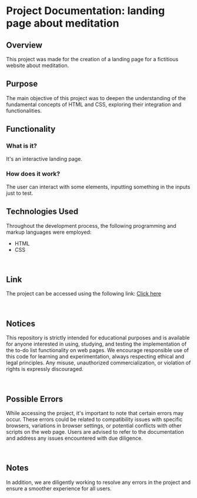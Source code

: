 # Project Documentation: landing page about meditation

## Overview

This project was made for the creation of a landing page for a fictitious website about meditation.
<br/>

## Purpose

The main objective of this project was to deepen the understanding of the fundamental concepts of HTML and CSS, exploring their integration and functionalities.
<br/>

## Functionality

### What is it?

It's an interactive landing page.

### How does it work?

The user can interact with some elements, inputting something in the inputs just to test.
<br/>

## Technologies Used

Throughout the development process, the following programming and markup languages were employed:

-   HTML
-   CSS

<br/>

## Link

The project can be accessed using the following link: [Click here](https://gustavorods.github.io/2022_landing_page_animada_meditation/)

<br/>

## Notices

This repository is strictly intended for educational purposes and is available for anyone interested in using, studying, and testing the implementation of the to-do list functionality on web pages. We encourage responsible use of this code for learning and experimentation, always respecting ethical and legal principles. Any misuse, unauthorized commercialization, or violation of rights is expressly discouraged.

<br/>

## Possible Errors

While accessing the project, it's important to note that certain errors may occur. These errors could be related to compatibility issues with specific browsers, variations in browser settings, or potential conflicts with other scripts on the web page. Users are advised to refer to the documentation and address any issues encountered with due diligence.

<br/>

## Notes
In addition, we are diligently working to resolve any errors in the project and ensure a smoother experience for all users.
